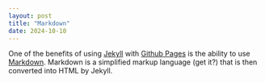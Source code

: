 ```yaml
---
layout: post
title: "Markdown"
date: 2024-10-10
---
```


 One of the benefits of using [Jekyll](http://jekyllrb.com) with [Github Pages](https://pages.github.com/) is the ability to use [Markdown](https://www.markdownguide.org/). Markdown is a simplified markup language (get it?) that is then converted into HTML by Jekyll. 
